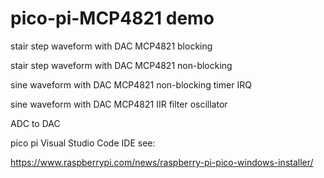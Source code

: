 # pico-pi-MCP4821 demo

stair step waveform with DAC MCP4821 blocking

stair step waveform with DAC MCP4821 non-blocking

sine waveform with DAC MCP4821 non-blocking timer IRQ

sine waveform with DAC MCP4821 IIR filter oscillator

ADC to DAC


pico pi Visual Studio Code IDE see:

https://www.raspberrypi.com/news/raspberry-pi-pico-windows-installer/

